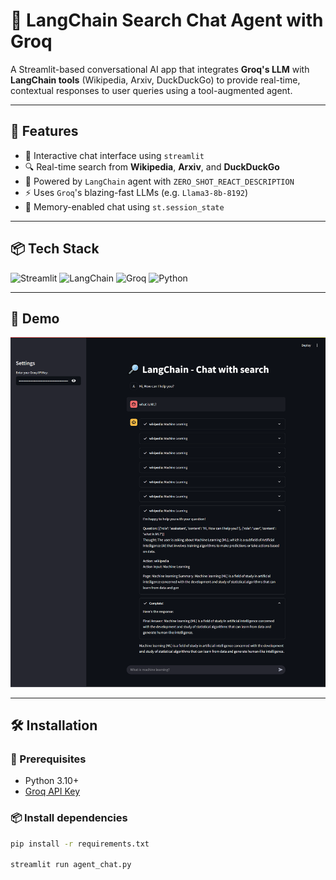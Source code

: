 # 🔎 LangChain Search Chat Agent with Groq

A Streamlit-based conversational AI app that integrates **Groq's LLM** with **LangChain tools** (Wikipedia, Arxiv, DuckDuckGo) to provide real-time, contextual responses to user queries using a tool-augmented agent.

---

## 🧠 Features

- 💬 Interactive chat interface using `streamlit`
- 🔍 Real-time search from **Wikipedia**, **Arxiv**, and **DuckDuckGo**
- 🧩 Powered by `LangChain` agent with `ZERO_SHOT_REACT_DESCRIPTION`
- ⚡ Uses `Groq`'s blazing-fast LLMs (e.g. `Llama3-8b-8192`)
- 🧠 Memory-enabled chat using `st.session_state`

---

## 📦 Tech Stack

![Streamlit](https://img.shields.io/badge/Streamlit-FF4B4B?style=for-the-badge&logo=streamlit&logoColor=white)
![LangChain](https://img.shields.io/badge/LangChain-00A67E?style=for-the-badge)
![Groq](https://img.shields.io/badge/Groq-0A0A0A?style=for-the-badge&logo=groq)
![Python](https://img.shields.io/badge/Python-3776AB?style=for-the-badge&logo=python&logoColor=white)

---

## 🚀 Demo

![Demo Screenshot](./app.png)

>
---

## 🛠️ Installation

### 🔧 Prerequisites
- Python 3.10+
- [Groq API Key](https://console.groq.com/)

### 📦 Install dependencies
```bash
pip install -r requirements.txt

streamlit run agent_chat.py

